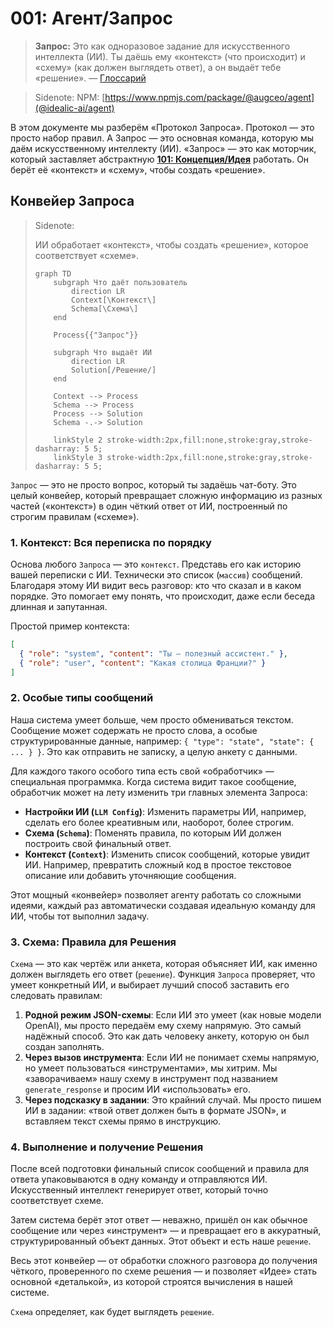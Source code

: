 # 001: Агент/Запрос

> **Запрос:** Это как одноразовое задание для искусственного интеллекта (ИИ). Ты даёшь ему «контекст» (что происходит) и «схему» (как должен выглядеть ответ), а он выдаёт тебе «решение». — [Глоссарий](./000_glossary.md)

> Sidenote: NPM: [https://www.npmjs.com/package/@augceo/agent](@idealic-ai/agent)

В этом документе мы разберём «Протокол Запроса». Протокол — это просто набор правил. А Запрос — это основная команда, которую мы даём искусственному интеллекту (ИИ). «Запрос» — это как моторчик, который заставляет абстрактную **[101: Концепция/Идея](./101_concept_idea.md)** работать. Он берёт её «контекст» и «схему», чтобы создать «решение».

## Конвейер Запроса

> Sidenote:
>
> ИИ обработает «контекст», чтобы создать «решение», которое соответствует «схеме».
>
> ```mermaid
> graph TD
>     subgraph Что даёт пользователь
>         direction LR
>         Context[\Контекст\]
>         Schema[\Схема\]
>     end
> 
>     Process{{"Запрос"}}
> 
>     subgraph Что выдаёт ИИ
>         direction LR
>         Solution[/Решение/]
>     end
> 
>     Context --> Process
>     Schema --> Process
>     Process --> Solution
>     Schema -.-> Solution
> 
>     linkStyle 2 stroke-width:2px,fill:none,stroke:gray,stroke-dasharray: 5 5;
>     linkStyle 3 stroke-width:2px,fill:none,stroke:gray,stroke-dasharray: 5 5;
> ```

`Запрос` — это не просто вопрос, который ты задаёшь чат-боту. Это целый конвейер, который превращает сложную информацию из разных частей («контекст») в один чёткий ответ от ИИ, построенный по строгим правилам («схеме»).

### 1. Контекст: Вся переписка по порядку

Основа любого `Запроса` — это `контекст`. Представь его как историю вашей переписки с ИИ. Технически это список (`массив`) сообщений. Благодаря этому ИИ видит весь разговор: кто что сказал и в каком порядке. Это помогает ему понять, что происходит, даже если беседа длинная и запутанная.

Простой пример контекста:

```json
[
  { "role": "system", "content": "Ты — полезный ассистент." },
  { "role": "user", "content": "Какая столица Франции?" }
]
```

### 2. Особые типы сообщений

Наша система умеет больше, чем просто обмениваться текстом. Сообщение может содержать не просто слова, а особые структурированные данные, например: `{ "type": "state", "state": { ... } }`. Это как отправить не записку, а целую анкету с данными.

Для каждого такого особого типа есть свой «обработчик» — специальная программка. Когда система видит такое сообщение, обработчик может на лету изменить три главных элемента Запроса:

- **Настройки ИИ (`LLM Config`)**: Изменить параметры ИИ, например, сделать его более креативным или, наоборот, более строгим.
- **Схема (`Schema`)**: Поменять правила, по которым ИИ должен построить свой финальный ответ.
- **Контекст (`Context`)**: Изменить список сообщений, которые увидит ИИ. Например, превратить сложный код в простое текстовое описание или добавить уточняющие сообщения.

Этот мощный «конвейер» позволяет агенту работать со сложными идеями, каждый раз автоматически создавая идеальную команду для ИИ, чтобы тот выполнил задачу.

### 3. Схема: Правила для Решения

`Схема` — это как чертёж или анкета, которая объясняет ИИ, как именно должен выглядеть его ответ (`решение`). Функция `Запроса` проверяет, что умеет конкретный ИИ, и выбирает лучший способ заставить его следовать правилам:

1.  **Родной режим JSON-схемы**: Если ИИ это умеет (как новые модели OpenAI), мы просто передаём ему схему напрямую. Это самый надёжный способ. Это как дать человеку анкету, которую он был создан заполнять.
2.  **Через вызов инструмента**: Если ИИ не понимает схемы напрямую, но умеет пользоваться «инструментами», мы хитрим. Мы «заворачиваем» нашу схему в инструмент под названием `generate_response` и просим ИИ «использовать» его.
3.  **Через подсказку в задании**: Это крайний случай. Мы просто пишем ИИ в задании: «твой ответ должен быть в формате JSON», и вставляем текст схемы прямо в инструкцию.

### 4. Выполнение и получение Решения

После всей подготовки финальный список сообщений и правила для ответа упаковываются в одну команду и отправляются ИИ. Искусственный интеллект генерирует ответ, который точно соответствует схеме.

Затем система берёт этот ответ — неважно, пришёл он как обычное сообщение или через «инструмент» — и превращает его в аккуратный, структурированный объект данных. Этот объект и есть наше `решение`.

Весь этот конвейер — от обработки сложного разговора до получения чёткого, проверенного по схеме решения — и позволяет «Идее» стать основной «деталькой», из которой строятся вычисления в нашей системе.

`Схема` определяет, как будет выглядеть `решение`.